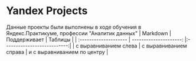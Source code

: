 # Yandex Projects
Данные проекты были выполнены в ходе обучения в Яндекс.Практикуме, профессии "Аналитик данных" 
| Markdown | Поддерживает | Таблицы |
| :-------------------- | ---------------------: |:---------------------------:|
| с выравниванием слева | с выравниванием справа | и с выравниванием по центру |

